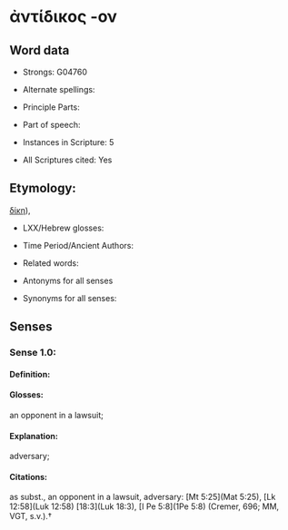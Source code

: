 # ἀντίδικος -ον

<!-- Status: S2=NeedsEdits -->
<!-- Lexica used for edits:   -->

## Word data

* Strongs: G04760

* Alternate spellings:



* Principle Parts: 


* Part of speech: 


* Instances in Scripture: 5

* All Scriptures cited: Yes

## Etymology: 

[δίκη]()),

* LXX/Hebrew glosses: 


* Time Period/Ancient Authors: 


* Related words: 

* Antonyms for all senses

* Synonyms for all senses: 


## Senses 


### Sense  1.0: 

#### Definition: 

#### Glosses: 

an opponent in a lawsuit; 

#### Explanation: 

adversary; 

#### Citations: 

as subst., an opponent in a lawsuit, adversary: [Mt 5:25](Mat 5:25), [Lk 12:58](Luk 12:58) [18:3](Luk 18:3), [I Pe 5:8](1Pe 5:8) (Cremer, 696; MM, VGT, s.v.).†
